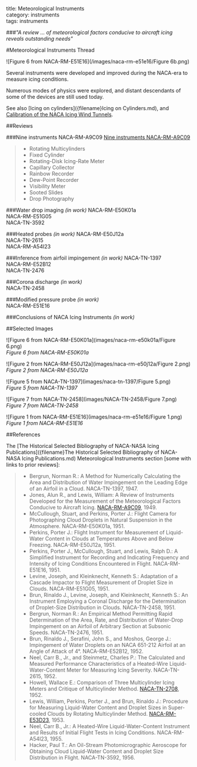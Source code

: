 title: Meteorological Instruments  
category: instruments  
tags: instruments  


###_"A review ... of meteorological factors conducive to aircraft icing reveals outstanding needs"_  

#Meteorological Instruments Thread  

![Figure 6 from NACA-RM-E51E16](/images/naca-rm-e51e16/Figure 6b.png)  

Several instruments were developed and improved during the NACA-era 
to measure icing conditions. 

Numerous modes of physics were explored, 
and distant descendants of some of the devices are still used today. 

See also [Icing on cylinders]({filename}Icing on Cylinders.md), and 
[Calibration of the NACA Icing Wind Tunnels]({filename}calibration_of_naca_icing_tunnels.md).    

##Reviews  

###Nine instruments NACA-RM-A9C09 [Nine instruments NACA-RM-A9C09]({filename}NACA-RM-A9C09_instruments.md)  

>- Rotating Multicylinders  
>- Fixed Cylinder  
>- Rotating-Disk Icing-Rate Meter  
>- Capillary Collector  
>- Rainbow Recorder  
>- Dew-Point Recorder  
>- Visibility Meter  
>- Sooted Slides  
>- Drop Photography  

###Water drop imaging _(in work)_ 
NACA-RM-E50K01a  
NACA-RM-E51G05  
NACA-TN-3592  

###Heated probes _(in work)_ 
NACA-RM-E50J12a  
NACA-TN-2615  
NACA-RM-A54I23

###Inference from airfoil impingement _(in work)_
NACA-TN-1397  
NACA-RM-E52B12  
NACA-TN-2476  

###Corona discharge _(in work)_  
NACA-TN-2458  

###Modified pressure probe _(in work)_  
NACA-RM-E51E16  

###Conclusions of NACA Icing Instruments _(in work)_  

##Selected Images

![Figure 6 from NACA-RM-E50K01a](images/naca-rm-e50k01a/Figure 6.png)  
_Figure 6 from NACA-RM-E50K01a_  

![Figure 2 from NACA-RM-E50J12a](images/naca-rm-e50j12a/Figure 2.png)  
_Figure 2 from NACA-RM-E50J12a_  

![Figure 5 from NACA-TN-1397](images/naca-tn-1397/Figure 5.png)  
_Figure 5 from NACA-TN-1397_  

![Figure 7 from NACA-TN-2458](images/NACA-TN-2458/Figure 7.png)  
_Figure 7 from NACA-TN-2458_  

![Figure 1 from NACA-RM-E51E16](images/naca-rm-e51e16/Figure 1.png)  
_Figure 1 from NACA-RM-E51E16_  


##References  

The [The Historical Selected Bibliography of NACA-NASA Icing Publications]({filename}The Historical Selected Bibliography of NACA-NASA Icing Publications.md)
Meteorological Instruments section [some with links to prior reviews]:  

>- Bergrun, Norman R.: A Method for Numerically Calculating the Area and Distribution of Water Impingement on the Leading Edge of an Airfoil in a Cloud. NACA-TN-1397, 1947.  
>- Jones, Alun R., and Lewis, William: A Review of Instruments Developed for the Measurement of the Meteorological Factors Conducive to Aircraft Icing. [NACA-RM-A9C09](NACA-RM-A9C09.md), 1949.  
>- McCullough, Stuart, and Perkins, Porter J.: Flight Camera for Photographing Cloud Droplets in Natural Suspension in the Atmosphere. NACA-RM-E50K01a, 1951.  
>- Perkins, Porter J.: Flight Instrument for Measurement of Liquid-Water Content in Clouds at Temperatures Above and Below Freezing. NACA-RM-E50J12a, 1951.  
>- Perkins, Porter J., McCullough, Stuart, and Lewis, Ralph D.: A Simplified Instrument for Recording and Indicating Frequency and Intensity of Icing Conditions Encountered in Flight. NACA-RM-E51E16, 1951.  
>- Levine, Joseph, and Kleinknecht, Kenneth S.: Adaptation of a Cascade Impactor to Flight Measurement of Droplet Size in Clouds. NACA-RM-E51G05, 1951.  
>- Brun, Rinaldo J., Levine, Joseph, and Kleinknecht, Kenneth S.: An Instrument Employing a Coronal Discharge for the Determination of Droplet-Size Distribution in Clouds. NACA-TN-2458, 1951.  
>- Bergrun, Norman R.: An Empirical Method Permitting Rapid Determination of the Area, Rate, and Distribution of Water-Drop Impingement on an Airfoil of Arbitrary Section at Subsonic Speeds. NACA-TN-2476, 1951.  
>- Brun, Rinaldo J., Serafini, John S., and Moshos, George J.: Impingement of Water Droplets on an NACA 651-212 Airfoil at an Angle of Attack of 4°. NACA-RM-E52B12, 1952.  
>- Neel, Carr B., Jr., and Steinmetz, Charles P.: The Calculated and Measured Performance Characteristics of a Heated-Wire Liquid-Water-Content Meter for Measuring Icing Severity. NACA-TN-2615, 1952.  
>- Howell, Wallace E.: Comparison of Three Multicylinder Icing Meters and Critique of Multicylinder Method. [NACA-TN-2708](NACA-TN-2708.md), 1952.  
>- Lewis, William, Perkins, Porter J., and Brun, Rinaldo J.: Procedure for Measuring Liquid-Water Content and Droplet Sizes in Super-cooled Clouds by Rotating Multicylinder Method. [NACA-RM-E53D23](NACA-RM-E53D23.md), 1953.  
>- Neel, Carr B., Jr.: A Heated-Wire Liquid-Water-Content Instrument and Results of Initial Flight Tests in Icing Conditions. NACA-RM-A54I23, 1955.  
>- Hacker, Paul T.: An Oil-Stream Photomicrographic Aeroscope for Obtaining Cloud Liquid-Water Content and Droplet Size Distribution in Flight. NACA-TN-3592, 1956.  





